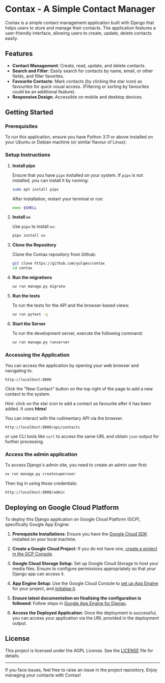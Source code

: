 # Contax - A Simple Contact Manager

Contax is a simple contact management application built with Django that helps users to store and manage their contacts. The application features a user-friendly interface, allowing users to create, update, delete contacts easily. 

## Features

- **Contact Management**: Create, read, update, and delete contacts.
- **Search and Filter**: Easily search for contacts by name, email, or other fields, and filter favorites.
- **Favourite Contacts**: Mark contacts (by clicking the star icon) as favourites for quick visual access. (Filtering or sorting by favourites could be an additional feature).
- **Responsive Design**: Accessible on mobile and desktop devices.

## Getting Started

### Prerequisites

To run this application, ensure you have Python 3.11 or above installed on your Ubuntu or Debian machine (or similar flavour of Linux):

### Setup Instructions

1. **Install pipx**

   Ensure that you have `pipx` installed on your system. If `pipx` is not installed, you can install it by running:

   ```bash
   sudo apt install pipx
   ```

   After installation, restart your terminal or run:

   ```bash
   exec $SHELL
   ```

2. **Install `uv`**

   Use `pipx` to install `uv`:

   ```bash
   pipx install uv
   ```

3. **Clone the Repository**

   Clone the Contax repository from Github:

   ```bash
   git clone https://github.com/yulqen/contax
   cd contax
   ```

4. **Run the migrations**

   ```bash
   uv run manage.py migrate
   ```

5. **Run the tests**

   To run the tests for the API and the browser-based views:

   ```bash
   uv run pytest -q
   ```

6. **Start the Server**

   To run the development server, execute the following command:

   ```bash
   uv run manage.py runserver
   ```

### Accessing the Application

You can access the application by opening your web browser and navigating to:

```
http://localhost:8000
```

Click the "New Contact" button on the top right of the page to add a new contact to the system.

Hint: click on the star icon to add a contact as favourite after it has been added. It uses **htmx**!

You can interact with the rudimentary API via the browser:

```
http://localhost:8000/api/contacts
```

or use CLI tools like `curl` to access the same URL and obtain `json` output for further processing.

### Access the admin application

To access Django's admin site, you need to create an admin user first:

```bash
uv run manage.py createsuperuser
```

Then log in using those credentials:

```
http://localhost:8000/admin
```

## Deploying on Google Cloud Platform

To deploy this Django application on Google Cloud Platform (GCP), specifically Google App Engine:

1. **Prerequisite Installations**: Ensure you have the [Google Cloud SDK](https://cloud.google.com/sdk/docs/install) installed on your local machine.

2. **Create a Google Cloud Project**: If you do not have one, [create a project in the GCP Console](https://console.cloud.google.com/projectselector2/home/dashboard).

3. **Google Cloud Storage Setup**: Set up Google Cloud Storage to host your media files. Ensure to configure permissions appropriately so that your Django app can access it.

4. **App Engine Setup**: Use the Google Cloud Console to [set up App Engine](https://console.cloud.google.com/flows/enableapi?apiid=sqladmin.googleapis.com,secretmanager.googleapis.com,cloudbuild.googleapis.com) for your project, and [initialise it](https://cloud.google.com/sdk/docs/initializing).

5. **Ensure latest documentation on finalising the configuration is followed**: Follow steps in [Google App Engine for Django](https://cloud.google.com/python/django/appengine).

6. **Access the Deployed Application**: Once the deployment is successful, you can access your application via the URL provided in the deployment output.

## License

This project is licensed under the AGPL License. See the [LICENSE](LICENSE) file for details.

---

If you face issues, feel free to raise an issue in the project repository. Enjoy managing your contacts with Contax!
